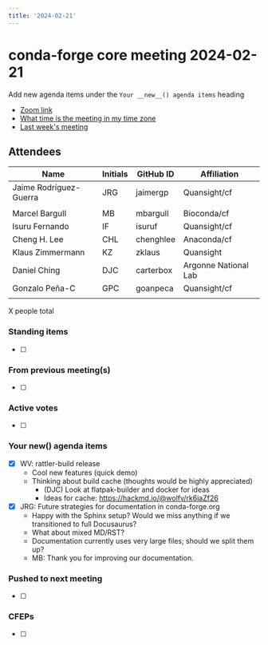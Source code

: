 ```yaml
---
title: '2024-02-21'
---
```

# conda-forge core meeting 2024-02-21

Add new agenda items under the `Your __new__() agenda items` heading

- [Zoom link](https://zoom.us/j/9138593505?pwd=SWh3dE1IK05LV01Qa0FJZ1ZpMzJLZz09)
- [What time is the meeting in my time zone](https://dateful.com/convert/utc?t=5pm)
- [Last week's meeting](https://hackmd.io/#REPLACE_ME#)

## Attendees

| Name                    | Initials | GitHub ID        | Affiliation                 |
| ----------------------- | -------- | ---------------  | --------------------------- |
| Jaime Rodríguez-Guerra  | JRG      | jaimergp         | Quansight/cf                |
|                         |          |                  |                             |
| Marcel Bargull          | MB       | mbargull         | Bioconda/cf                 |
| Isuru Fernando          | IF       | isuruf           | Quansight/cf                |
| Cheng H. Lee            | CHL      | chenghlee        | Anaconda/cf                 |
| Klaus Zimmermann        | KZ       | zklaus           | Quansight                   |
| Daniel Ching            | DJC      | carterbox        | Argonne National Lab        |
| Gonzalo Peña-C          | GPC      | goanpeca         | Quansight/cf                |
|                         |          |                  |                             |

X people total

### Standing items

- [ ]

### From previous meeting(s)

- [ ]

### Active votes

- [ ]

### Your __new__() agenda items

- [x] WV: rattler-build release
    - Cool new features (quick demo)
    - Thinking about build cache (thoughts would be highly appreciated)
        - (DJC) Look at flatpak-builder and docker for ideas
        - Ideas for cache: https://hackmd.io/@wolfv/rk6jaZf26
- [x] JRG: Future strategies for documentation in conda-forge.org
  - Happy with the Sphinx setup? Would we miss anything if we transitioned to full Docusaurus?
  - What about mixed MD/RST?
  - Documentation currently uses very large files; should we split them up?
  - MB: Thank you for improving our documentation.


### Pushed to next meeting

- [ ]

### CFEPs

- [ ]
